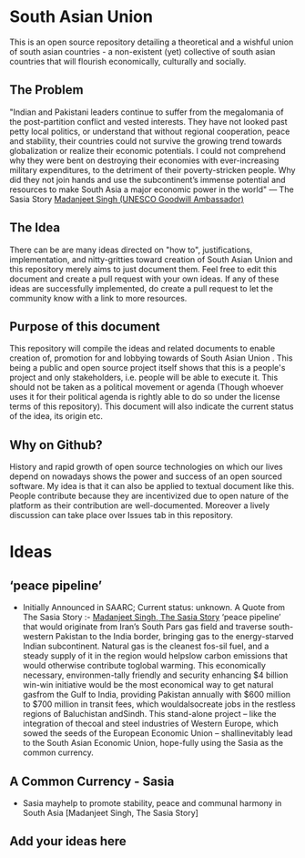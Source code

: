 # South Asian Union
This is an open source repository detailing a theoretical and a wishful union of south asian countries - a non-existent (yet) collective of south asian countries that will flourish economically, culturally and socially.

## The Problem

"Indian and Pakistani leaders continue to suffer from the megalomania of the post-partition conflict and vested interests. They have not looked  past  petty  local  politics,  or  understand  that  without regional  cooperation,  peace  and  stability,  their  countries could not survive the growing trend towards globalization or realize  their  economic  potentials. I  could  not  comprehend why they were bent on destroying their economies with ever-increasing  military  expenditures,  to  the  detriment  of  their poverty-stricken people. Why did they not join hands and use the subcontinent’s immense potential and resources to make South Asia a major economic power in the world"
— The Sasia Story [Madanjeet Singh (UNESCO Goodwill Ambassador)](https://en.wikipedia.org/wiki/Madanjeet_Singh)

## The Idea

There can be are many ideas directed on "how to", justifications, implementation, and nitty-gritties toward creation of South Asian Union and this repository merely aims to just document them. Feel free to edit this document and create a pull request with your own ideas. If any of these ideas are successfully implemented, do create a pull request to let the community know with a link to more resources.

## Purpose of this document

This repository will compile the ideas and related documents to enable creation of, promotion for and lobbying towards of South Asian Union . This being a public and open source project itself shows that this is a people's project and only stakeholders, i.e. people will be able to execute it. This should not be taken as a political movement or agenda (Though whoever uses it for their political agenda is rightly able to do so under the license terms of this repository). This document will also indicate the current status of the idea, its origin etc. 

## Why on Github?

History and rapid growth of open source technologies on which our lives depend on nowadays shows the power and success of an open sourced software. My idea is that it can also be applied to textual document like this. People contribute because they are incentivized due to open nature of the platform as their contribution are well-documented. Moreover a lively discussion can take place over Issues tab in this repository. 

# Ideas

  ## ‘peace  pipeline’
  - Initially Announced in SAARC; Current status: unknown. A Quote from The Sasia Story :- [Madanjeet Singh, The Sasia Story](https://unesdoc.unesco.org/ark:/48223/pf0000138847/PDF/138847eng.pdf.multi) ‘peace  pipeline’ that  would  originate from Iran’s South Pars gas field and traverse south-western Pakistan  to  the  India  border,  bringing  gas  to  the  energy-starved Indian subcontinent. Natural gas is the cleanest fos-sil  fuel,  and  a  steady  supply  of  it  in  the  region  would  helpslow  carbon  emissions  that  would  otherwise  contribute  toglobal warming. This economically necessary, environmen-tally  friendly  and  security  enhancing  $4  billion  win-win  initiative would be the most economical way to get natural gasfrom  the  Gulf  to  India,  providing  Pakistan  annually  with $600  million  to  $700  million  in  transit  fees,  which  wouldalsocreate  jobs  in  the  restless  regions  of  Baluchistan  andSindh. This stand-alone project – like the integration of thecoal  and  steel  industries  of  Western  Europe,  which  sowed the  seeds  of  the  European  Economic  Union  –  shallinevitably  lead  to  the  South  Asian  Economic  Union,  hope-fully using the Sasia as the common currency.

## A Common Currency - Sasia

  - Sasia  mayhelp to promote stability, peace and communal harmony in South  Asia [Madanjeet Singh, The Sasia Story]


## Add your ideas here



